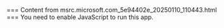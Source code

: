 === Content from msrc.microsoft.com_5e94402e_20250110_110443.html ===
You need to enable JavaScript to run this app.
